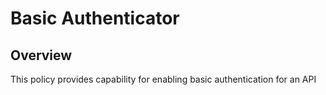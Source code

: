 # Basic Authenticator

## Overview

This policy provides capability for enabling basic authentication for an API
